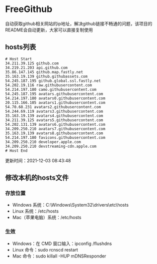 # FreeGithub
自动获取github相关网站的ip地址，解决github链接不畅通的问题，该项目的README会自动更新，大家可以直接复制使用

## hosts列表
```base
# Host Start
34.211.39.125 github.com
34.219.21.203 api.github.com
35.86.147.145 github.map.fastly.net
35.163.19.139 github.githubassets.com
54.245.187.195 github.global.ssl.fastly.net
54.202.19.116 raw.githubusercontent.com
54.214.197.180 camo.githubusercontent.com
54.245.187.195 avatars.githubusercontent.com
54.214.197.180 avatars0.githubusercontent.com
20.115.166.105 avatars1.githubusercontent.com
54.70.68.231 avatars2.githubusercontent.com
54.244.69.119 avatars3.githubusercontent.com
35.163.19.139 avatars4.githubusercontent.com
34.211.39.125 avatars5.githubusercontent.com
54.202.131.139 avatars6.githubusercontent.com
34.209.250.210 avatars7.githubusercontent.com
35.163.19.139 avatars8.githubusercontent.com
54.214.197.180 favicons.githubusercontent.com
34.209.250.210 developer.apple.com
34.209.250.210 devstreaming-cdn.apple.com
# Host End
```

更新时间：2021-12-03 08:43:48

## 修改本机的hosts文件
### 存放位置
* Windows 系统：C:\Windows\System32\drivers\etc\hosts
* Linux 系统：/etc/hosts
* Mac（苹果电脑）系统：/etc/hosts

### 生效
* Windows：在 CMD 窗口输入：ipconfig /flushdns
* Linux 命令：sudo rcnscd restart
* Mac 命令：sudo killall -HUP mDNSResponder